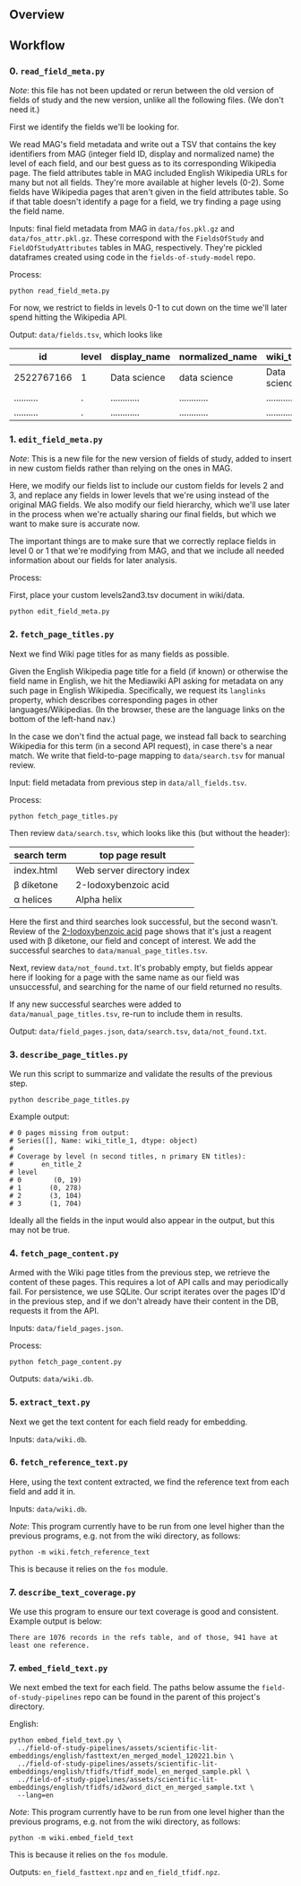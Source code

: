 ## Overview

## Workflow

### 0. `read_field_meta.py`

*Note*: this file has not been updated or rerun between the old version of fields of study and the new version, unlike all the following files. (We don't need it.)

First we identify the fields we'll be looking for.

We read MAG's field metadata and write out a TSV that contains the key identifiers from MAG (integer field ID, display 
and normalized name) the level of each field, and our best guess as to its corresponding Wikipedia page. 
The field attributes table in MAG included English Wikipedia URLs for many but not all fields.
They're more available at higher levels (0-2).
Some fields have Wikipedia pages that aren't given in the field attributes table.
So if that table doesn't identify a page for a field, we try finding a page using the field name.

Inputs: final field metadata from MAG in `data/fos.pkl.gz` and `data/fos_attr.pkl.gz`. 
These correspond with the `FieldsOfStudy` and `FieldOfStudyAttributes` tables in MAG, respectively.
They're pickled dataframes created using code in the `fields-of-study-model` repo.

Process: 
```shell
python read_field_meta.py
```

For now, we restrict to fields in levels 0-1 to cut down on the time we'll later spend hitting the Wikipedia API.

Output: `data/fields.tsv`, which looks like

| id         | level | display_name | normalized_name | wiki_title   |
| ---------- | ----- | ------------ | --------------- | ------------ |
| 2522767166 |     1 | Data science | data science    | Data science |
| .......... |     . | ............ | ............    | ............ |
| .......... |     . | ............ | ............    | ............ |

### 1. `edit_field_meta.py`

*Note*: This is a new file for the new version of fields of study, added to insert in new custom fields rather than relying on the ones in MAG.

Here, we modify our fields list to include our custom fields for levels 2 and 3, and replace any fields in lower levels that we're using instead of the original MAG fields. We also modify our field hierarchy, which we'll use later in the process when we're actually sharing our final fields, but which we want to make sure is accurate now.

The important things are to make sure that we correctly replace fields in level 0 or 1 that we're modifying from MAG, and that we include all needed information about our fields for later analysis.

Process:

First, place your custom levels2and3.tsv document in wiki/data.

```shell
python edit_field_meta.py
```

### 2. `fetch_page_titles.py`

Next we find Wiki page titles for as many fields as possible.

Given the English Wikipedia page title for a field (if known) or otherwise the field name in English, we hit the 
Mediawiki API asking for metadata on any such page in English Wikipedia. Specifically, we request its `langlinks`
property, which describes corresponding pages in other languages/Wikipedias. (In the browser, these are the language 
links on the bottom of the left-hand nav.)

In the case we don't find the actual page, we instead fall back to searching Wikipedia for this term (in a second API request), in case
   there's a near match. We write that field-to-page mapping to `data/search.tsv` for manual review.

Input: field metadata from previous step in `data/all_fields.tsv`.

Process:
```shell
python fetch_page_titles.py
```

Then review `data/search.tsv`, which looks like this (but without the header):

| search term | top page result           |
|------------|----------------------------|
| index.html | Web server directory index |
| β diketone | 2-Iodoxybenzoic acid       |
| α helices  | Alpha helix                |

Here the first and third searches look successful, but the second wasn't. 
Review of the [2-Iodoxybenzoic acid](https://en.wikipedia.org/wiki/2-Iodoxybenzoic_acid#Oxidation_of_%CE%B2-hydroxyketones_to_%CE%B2-diketones)
page shows that it's just a reagent used with β diketone, our field and concept of interest.
We add the successful searches to `data/manual_page_titles.tsv`.

Next, review `data/not_found.txt`. 
It's probably empty, but fields appear here if looking for a page with the same name as our field was unsuccessful, and 
searching for the name of our field returned no results.

If any new successful searches were added to `data/manual_page_titles.tsv`, re-run to include them in results.

Output: `data/field_pages.json`, `data/search.tsv`, `data/not_found.txt`.

### 3. `describe_page_titles.py`

We run this script to summarize and validate the results of the previous step.

```shell
python describe_page_titles.py
```

Example output:
```shell
# 0 pages missing from output:
# Series([], Name: wiki_title_1, dtype: object)
# 
# Coverage by level (n second titles, n primary EN titles):
#       en_title_2
# level           
# 0        (0, 19)
# 1       (0, 278)
# 2       (3, 104)
# 3       (1, 704)
```

Ideally all the fields in the input would also appear in the output, but this may not be true.

### 4. `fetch_page_content.py`

Armed with the Wiki page titles from the previous step, we retrieve the content of these pages.
This requires a lot of API calls and may periodically fail.
For persistence, we use SQLite.
Our script iterates over the pages ID'd in the previous step, and if we don't already have their content in the DB,
requests it from the API.

Inputs: `data/field_pages.json`.

Process:
```shell
python fetch_page_content.py
```

Outputs: `data/wiki.db`.

### 5. `extract_text.py`

Next we get the text content for each field ready for embedding.

Inputs: `data/wiki.db`.

### 6. `fetch_reference_text.py`

Here, using the text content extracted, we find the reference text from each field and add it in.

Inputs: `data/wiki.db`.

*Note*: This program currently have to be run from one level higher than the previous programs, e.g. not from the wiki directory, as follows:

`python -m wiki.fetch_reference_text`

This is because it relies on the `fos` module.

### 7. `describe_text_coverage.py`

We use this program to ensure our text coverage is good and consistent. Example output is below:

```There are 1076 records in the refs table, and of those, 941 have at least one reference.```

### 7. `embed_field_text.py`

We next embed the text for each field.
The paths below assume the `field-of-study-pipelines` repo can be found in the parent of this project's directory. 

English:

```shell
python embed_field_text.py \
  ../field-of-study-pipelines/assets/scientific-lit-embeddings/english/fasttext/en_merged_model_120221.bin \
  ../field-of-study-pipelines/assets/scientific-lit-embeddings/english/tfidfs/tfidf_model_en_merged_sample.pkl \
  ../field-of-study-pipelines/assets/scientific-lit-embeddings/english/tfidfs/id2word_dict_en_merged_sample.txt \
  --lang=en
```

*Note*: This program currently have to be run from one level higher than the previous programs, e.g. not from the wiki directory, as follows:

`python -m wiki.embed_field_text`

This is because it relies on the `fos` module.

Outputs: `en_field_fasttext.npz` and `en_field_tfidf.npz`.